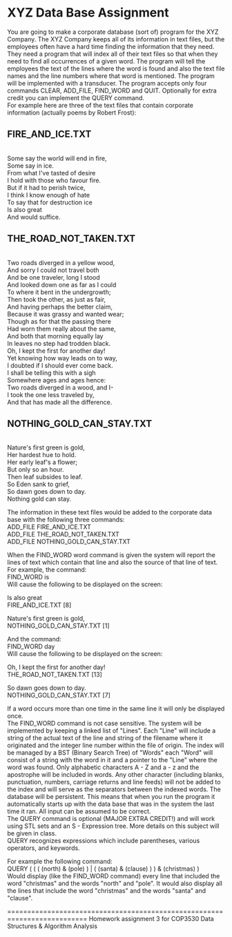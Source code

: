 
XYZ Data Base Assignment
========================
You are going to make a corporate database
(sort of) program for the XYZ Company. The XYZ Company keeps all of its information in text files, but the employees often have a hard time finding the information that they need. 
They need a program that will index all of their text files so that when they need to find all occurrences of a given word. The program will tell the employees the text of the lines where the word is found and also the text file names and the line numbers where that word is mentioned.
The program will be implemented with a transducer. The program accepts only four commands CLEAR, ADD_FILE, FIND_WORD and QUIT. Optionally for extra credit you can implement the QUERY command.<br />
For example here are three of the text files that contain corporate information (actually poems by Robert Frost):

<h2>FIRE_AND_ICE.TXT</h2><br />
Some say the world will end in fire,<br />
Some say in ice.<br />
From what I've tasted of desire<br />
I hold with those who favour fire.<br />
But if it had to perish twice,<br />
I think I know enough of hate<br />
To say that for destruction ice<br />
Is also great<br />
And would suffice.<br />

<h2>THE_ROAD_NOT_TAKEN.TXT</h2><br />
Two roads diverged in a yellow wood,<br />
And sorry I could not travel both<br />
And be one traveler, long I stood<br />
And looked down one as far as I could<br />
To where it bent in the undergrowth;<br />
Then took the other, as just as fair,<br />
And having perhaps the better claim,<br />
Because it was grassy and wanted wear;<br />
Though as for that the passing there<br />
Had worn them really about the same,<br />
And both that morning equally lay<br />
In leaves no step had trodden black.<br />
Oh, I kept the first for another day!<br />
Yet knowing how way leads on to way,<br />
I doubted if I should ever come back.<br />
I shall be telling this with a sigh<br />
Somewhere ages and ages hence:<br />
Two roads diverged in a wood, and I-<br />
I took the one less traveled by,<br />
And that has made all the difference.<br />

<h2>NOTHING_GOLD_CAN_STAY.TXT</h2><br />
Nature's first green is gold,<br />
Her hardest hue to hold.<br />
Her early leaf's a flower;<br />
But only so an hour.<br />
Then leaf subsides to leaf.<br />
So Eden sank to grief,<br />
So dawn goes down to day.<br />
Nothing gold can stay.<br />

The information in these text files would be added to the corporate data base with the following three commands:<br />
ADD_FILE FIRE_AND_ICE.TXT<br />
ADD_FILE THE_ROAD_NOT_TAKEN.TXT<br />
ADD_FILE NOTHING_GOLD_CAN_STAY.TXT<br />

When the FIND_WORD word command is given the system will report the lines of text which contain that line and also the source of that line of text.
For example, the command:<br />
FIND_WORD is<br />
Will cause the following to be displayed on the screen:<br />

Is also great<br />
FIRE_AND_ICE.TXT [8]<br />

Nature's first green is gold,<br />
NOTHING_GOLD_CAN_STAY.TXT [1]<br />

And the command:<br />
FIND_WORD day<br />
Will cause the following to be displayed on the screen:<br />

Oh, I kept the first for another day!<br />
THE_ROAD_NOT_TAKEN.TXT [13]<br />

So dawn goes down to day.<br />
NOTHING_GOLD_CAN_STAY.TXT [7]<br />

If a word occurs more than one time in the same line it will only be displayed once.<br />
The FIND_WORD command is not case sensitive. The system will be implemented by keeping a linked list of "Lines". Each "Line" will include a string of the actual text of the line and string of the filename where it originated and the integer line number within the file of origin. The index will be managed by a BST (Binary Search Tree) of "Words" each "Word" will consist of a string with the word in it and a pointer to the "Line" where the word was found. 
Only alphabetic characters A - Z and a - z and the apostrophe will be included in words. Any other character (including blanks, punctuation, numbers, carriage returns and line feeds) will not be added to the index and will serve as the separators between the indexed words. 
The database will be persistent. This means that when you run the program it automatically starts up with the data base that was in the system the last time it ran. All input can be assumed to be correct. <br />
The QUERY command is optional (MAJOR EXTRA CREDIT!) and will work using STL sets and an S - Expression tree. More details on this subject will be given in class.<br />
QUERY recognizes expressions which include parentheses, various operators, and keywords.

For example the following command:<br />
QUERY ( ( ( (north) & (pole) ) | ( (santa) & (clause) ) ) & (christmas) )<br />
Would display (like the FIND_WORD command) every line that included the word "christmas" and the words "north" and "pole". It would also display all the lines that include the word "christmas" and the words "santa" and "clause".

==========================================================================
Homework assignment 3 for COP3530 Data Structures &amp; Algorithm Analysis
